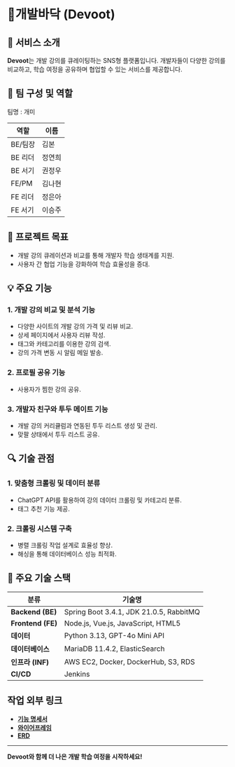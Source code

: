 # **🐾개발바닥 (Devoot)**

## 📝 서비스 소개
**Devoot**는 개발 강의를 큐레이팅하는 SNS형 플랫폼입니다. 개발자들이 다양한 강의를 비교하고, 학습 여정을 공유하며 협업할 수 있는 서비스를 제공합니다.

## 👥 팀 구성 및 역할
팀명 : 개미

| 역할     | 이름    |
|----------|---------|
| BE/팀장  | 김본    |
| BE 리더  | 정연희  |
| BE 서기  | 권정우  |
| FE/PM    | 김나현  |
| FE 리더  | 정은아  |
| FE 서기  | 이승주  |


## 🎯 프로젝트 목표
- 개발 강의 큐레이션과 비교를 통해 개발자 학습 생태계를 지원.
- 사용자 간 협업 기능을 강화하여 학습 효율성을 증대.


## 💡 주요 기능

### 1. 개발 강의 비교 및 분석 기능
- 다양한 사이트의 개발 강의 가격 및 리뷰 비교.
- 상세 페이지에서 사용자 리뷰 작성.
- 태그와 카테고리를 이용한 강의 검색.
- 강의 가격 변동 시 알림 메일 발송.

### 2. 프로필 공유 기능
- 사용자가 찜한 강의 공유.

### 3. 개발자 친구와 투두 메이트 기능
- 개발 강의 커리큘럼과 연동된 투두 리스트 생성 및 관리.
- 맞팔 상태에서 투두 리스트 공유.


## 🔍 기술 관점

### 1. 맞춤형 크롤링 및 데이터 분류
- ChatGPT API를 활용하여 강의 데이터 크롤링 및 카테고리 분류.
- 태그 추천 기능 제공.

### 2. 크롤링 시스템 구축
- 병렬 크롤링 작업 설계로 효율성 향상.
- 해싱을 통해 데이터베이스 성능 최적화.


## 🔧 주요 기술 스택

| **분류**        | **기술명**                                                                 |
|------------------|----------------------------------------------------------------------------|
| **Backend (BE)**| Spring Boot 3.4.1, JDK 21.0.5, RabbitMQ                                     |
| **Frontend (FE)**| Node.js, Vue.js, JavaScript, HTML5                                         |
| **데이터**       | Python 3.13, GPT-4o Mini API                                              |
| **데이터베이스** | MariaDB 11.4.2, ElasticSearch                                             |
| **인프라 (INF)** | AWS EC2, Docker, DockerHub, S3, RDS                                       |
| **CI/CD**        | Jenkins                                                                  |


## 작업 외부 링크
- [**기능 명세서**](https://enchanted-dime-6ce.notion.site/96905e8e30ab4434b2a4e4fd8ebbfdcf?v=0325d5bd05424f3890ced29741ef9285)
- [**와이어프레임**](https://www.figma.com/design/I0vsM6v7JgJXucs0tC6ysu/%EA%B3%B5%ED%86%B5-%ED%94%84%EB%A1%9C%EC%A0%9D%ED%8A%B8?node-id=0-1&t=NVOz7wgl5qvsiLNH-1)
- [**ERD**](https://enchanted-dime-6ce.notion.site/DB-855fcdf5d86d45f980a53efd1a5a07ec)
---
**Devoot와 함께 더 나은 개발 학습 여정을 시작하세요!**
